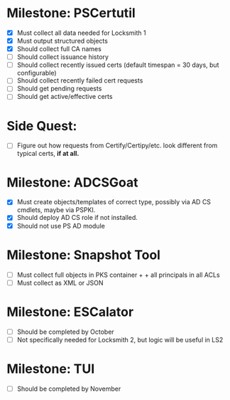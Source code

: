 # Milestone: PSCertutil
- [x] Must collect all data needed for Locksmith 1
- [x] Must output structured objects
- [x] Should collect full CA names
- [ ] Should collect issuance history
- [ ] Should collect recently issued certs (default timespan = 30 days, but configurable)
- [ ] Should collect recently failed cert requests
- [ ] Should get pending requests
- [ ] Should get active/effective certs
# Side Quest: 
- [ ] Figure out how requests from Certify/Certipy/etc. look different from typical certs, **if at all.**
# Milestone: ADCSGoat
- [x] Must create objects/templates of correct type, possibly via AD CS cmdlets, maybe via PSPKI.
- [x] Should deploy AD CS role if not installed.
- [x] Should not use PS AD module
# Milestone: Snapshot Tool
- [ ] Must collect full objects in PKS container + + all principals in all ACLs
- [ ] Must collect as XML or JSON
# Milestone: ESCalator
- [ ] Should be completed by October
- [ ] Not specifically needed for Locksmith 2, but logic will be useful in LS2
# Milestone: TUI
- [ ] Should be completed by November